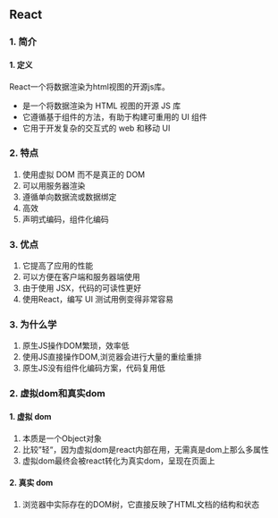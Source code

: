 ## React

### 1. 简介

#### 1. 定义

React一个将数据渲染为html视图的开源js库。

- 是一个将数据渲染为 HTML 视图的开源 JS 库
- 它遵循基于组件的方法，有助于构建可重用的 UI 组件
- 它用于开发复杂的交互式的 web 和移动 UI

### 2. 特点

1. 使用虚拟 DOM 而不是真正的 DOM
2. 可以用服务器渲染
3. 遵循单向数据流或数据绑定
4. 高效
5. 声明式编码，组件化编码

### 3. 优点

1. 它提高了应用的性能
2. 可以方便在客户端和服务器端使用
3. 由于使用 JSX，代码的可读性更好
4. 使用React，编写 UI 测试用例变得非常容易

### 3. 为什么学

1. 原生JS操作DOM繁琐，效率低
2. 使用JS直接操作DOM,浏览器会进行大量的重绘重排
3. 原生JS没有组件化编码方案，代码复用低

### 2. 虚拟dom和真实dom

#### 1. 虚拟 dom

1. 本质是一个Object对象
2. 比较”轻“，因为虚拟dom是react内部在用，无需真是dom上那么多属性
3. 虚拟dom最终会被react转化为真实dom，呈现在页面上

#### 2. 真实 dom

1. 浏览器中实际存在的DOM树，它直接反映了HTML文档的结构和状态
